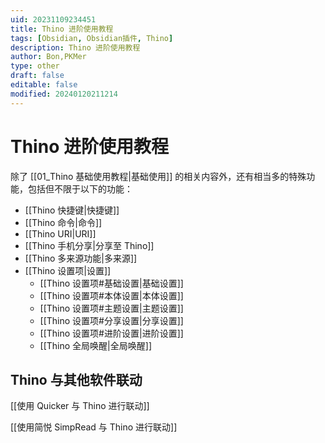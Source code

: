 ```yaml
---
uid: 20231109234451
title: Thino 进阶使用教程
tags: [Obsidian, Obsidian插件, Thino]
description: Thino 进阶使用教程
author: Bon,PKMer
type: other
draft: false
editable: false
modified: 20240120211214
---
```


# Thino 进阶使用教程

除了 [[01_Thino 基础使用教程|基础使用]] 的相关内容外，还有相当多的特殊功能，包括但不限于以下的功能：

- [[Thino 快捷键|快捷键]]
- [[Thino 命令|命令]]
- [[Thino URI|URI]]
- [[Thino 手机分享|分享至 Thino]]
- [[Thino 多来源功能|多来源]]
- [[Thino 设置项|设置]]
	- [[Thino 设置项#基础设置|基础设置]]
	- [[Thino 设置项#本体设置|本体设置]]
	- [[Thino 设置项#主题设置|主题设置]]
	- [[Thino 设置项#分享设置|分享设置]]
	- [[Thino 设置项#进阶设置|进阶设置]]
	- [[Thino 全局唤醒|全局唤醒]]

## Thino 与其他软件联动

[[使用 Quicker 与 Thino 进行联动]]

[[使用简悦 SimpRead 与 Thino 进行联动]]
